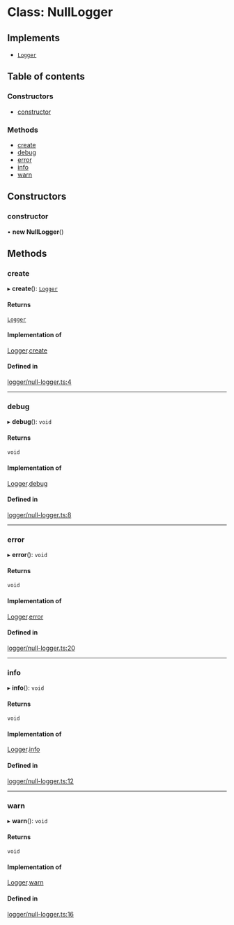# Class: NullLogger

## Implements

- [`Logger`](../wiki/Logger)

## Table of contents

### Constructors

- [constructor](../wiki/NullLogger#constructor)

### Methods

- [create](../wiki/NullLogger#create)
- [debug](../wiki/NullLogger#debug)
- [error](../wiki/NullLogger#error)
- [info](../wiki/NullLogger#info)
- [warn](../wiki/NullLogger#warn)

## Constructors

### constructor

• **new NullLogger**()

## Methods

### create

▸ **create**(): [`Logger`](../wiki/Logger)

#### Returns

[`Logger`](../wiki/Logger)

#### Implementation of

[Logger](../wiki/Logger).[create](../wiki/Logger#create)

#### Defined in

[logger/null-logger.ts:4](https://github.com/mango-run/mango-run-core/blob/a90ccad/src/logger/null-logger.ts#L4)

___

### debug

▸ **debug**(): `void`

#### Returns

`void`

#### Implementation of

[Logger](../wiki/Logger).[debug](../wiki/Logger#debug)

#### Defined in

[logger/null-logger.ts:8](https://github.com/mango-run/mango-run-core/blob/a90ccad/src/logger/null-logger.ts#L8)

___

### error

▸ **error**(): `void`

#### Returns

`void`

#### Implementation of

[Logger](../wiki/Logger).[error](../wiki/Logger#error)

#### Defined in

[logger/null-logger.ts:20](https://github.com/mango-run/mango-run-core/blob/a90ccad/src/logger/null-logger.ts#L20)

___

### info

▸ **info**(): `void`

#### Returns

`void`

#### Implementation of

[Logger](../wiki/Logger).[info](../wiki/Logger#info)

#### Defined in

[logger/null-logger.ts:12](https://github.com/mango-run/mango-run-core/blob/a90ccad/src/logger/null-logger.ts#L12)

___

### warn

▸ **warn**(): `void`

#### Returns

`void`

#### Implementation of

[Logger](../wiki/Logger).[warn](../wiki/Logger#warn)

#### Defined in

[logger/null-logger.ts:16](https://github.com/mango-run/mango-run-core/blob/a90ccad/src/logger/null-logger.ts#L16)
